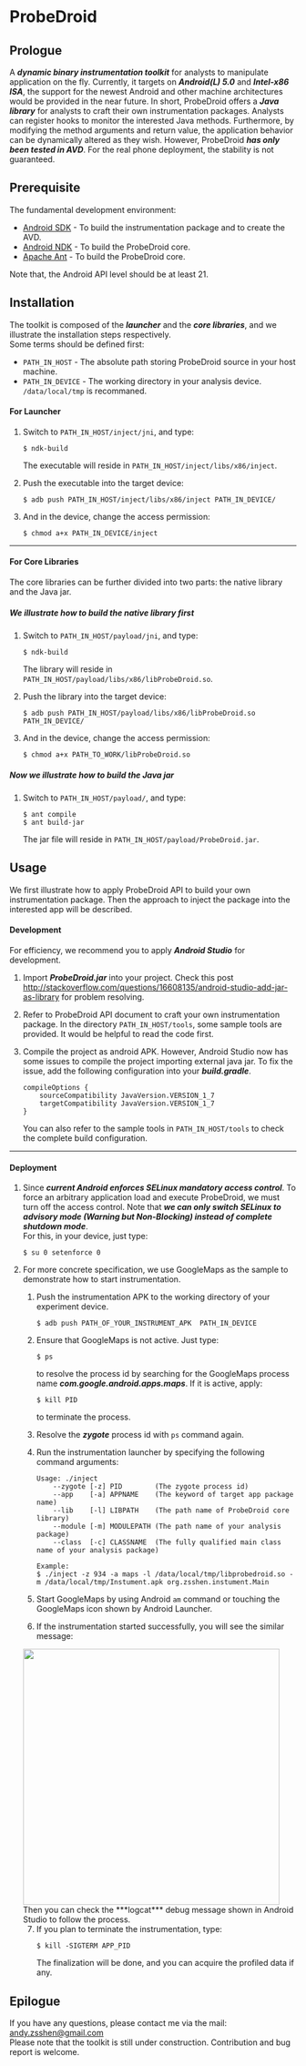 # **ProbeDroid**  

## **Prologue**  
A ***dynamic binary instrumentation toolkit*** for analysts to manipulate application on the fly. Currently, it targets on ***Android(L) 5.0*** and ***Intel-x86 ISA***, the  support for the newest Android and other machine architectures would be provided in the near future. In short, ProbeDroid offers a ***Java library*** for analysts to craft their own instrumentation packages. Analysts can register hooks to monitor the interested Java methods. Furthermore, by modifying the method arguments and return value, the application behavior can be dynamically altered as they wish.  However, ProbeDroid ***has only been tested in AVD***. For the real phone deployment, the stability is not guaranteed.  

## **Prerequisite**  
The fundamental development environment:  
- [Android SDK] - To build the instrumentation package and to create the AVD.  
- [Android NDK] - To build the ProbeDroid core.  
- [Apache Ant] - To build the ProbeDroid core.  

Note that,  the Android API level should be at least 21.  

## **Installation**  
The toolkit is composed of the ***launcher*** and the ***core libraries***, and we illustrate the installation steps respectively.  
Some terms should be defined first:  
- `PATH_IN_HOST` - The absolute path storing ProbeDroid source in your host machine.  
- `PATH_IN_DEVICE` - The working directory in your analysis device. `/data/local/tmp` is recommaned.  
 
#### **For Launcher**  
1.  Switch to `PATH_IN_HOST/inject/jni`, and type:  
    ```
    $ ndk-build
    ``` 
    The executable will reside in `PATH_IN_HOST/inject/libs/x86/inject`.  

2.  Push the executable into the target device:  
    ```
    $ adb push PATH_IN_HOST/inject/libs/x86/inject PATH_IN_DEVICE/
    ```

3.  And in the device, change the access permission:  
    ```
    $ chmod a+x PATH_IN_DEVICE/inject
    ```

---

#### **For Core Libraries**  
The core libraries can be further divided into two parts: the native library and the Java jar.  

##### **We illustrate how to build the native library first**  
1.  Switch to `PATH_IN_HOST/payload/jni`, and type:  
    ```
    $ ndk-build
    ``` 
    The library will reside in `PATH_IN_HOST/payload/libs/x86/libProbeDroid.so`.  

2.  Push the library into the target device:  
    ```
    $ adb push PATH_IN_HOST/payload/libs/x86/libProbeDroid.so  PATH_IN_DEVICE/
    ```

3.  And in the device, change the access permission:  
    ```
    $ chmod a+x PATH_TO_WORK/libProbeDroid.so
    ```

##### **Now we illustrate how to build the Java jar**  
1.  Switch to `PATH_IN_HOST/payload/`, and type:  
    ```
    $ ant compile
    $ ant build-jar
    ``` 
    The jar file will reside in `PATH_IN_HOST/payload/ProbeDroid.jar`.  

## **Usage**  
We first illustrate how to apply ProbeDroid API to build your own instrumentation package. Then the approach to inject the package into the interested app will be described.  

#### **Development**
For efficiency, we recommend you to apply ***Android Studio*** for development.  

1.  Import ***ProbeDroid.jar*** into your project.
Check this post http://stackoverflow.com/questions/16608135/android-studio-add-jar-as-library for problem resolving.  

2.  Refer to ProbeDroid API document to craft your own instrumentation package. In the directory `PATH_IN_HOST/tools`, some sample tools are provided. It would be helpful to read the code first.  

3.  Compile the project as android APK. However, Android Studio now has some issues to compile the project importing external java jar. To fix the issue, add the following configuration into your ***build.gradle***. 
    ```
    compileOptions {
        sourceCompatibility JavaVersion.VERSION_1_7
        targetCompatibility JavaVersion.VERSION_1_7
    }
    ```
    You can also refer to the sample tools in `PATH_IN_HOST/tools` to check the complete build configuration.  

---

#### **Deployment**
1.  Since ***current Android enforces SELinux mandatory access control***. To force an arbitrary application load and execute ProbeDroid, we must turn off the access control. Note that ***we can only switch SELinux to advisory mode (Warning but Non-Blocking) instead of complete shutdown mode***.  
For this, in your device, just type:  
    ```
    $ su 0 setenforce 0
    ```

2.  For more concrete specification, we use GoogleMaps as the sample to demonstrate how to start instrumentation.
    1.  Push the instrumentation APK to the working directory of your experiment device.  
        ```
        $ adb push PATH_OF_YOUR_INSTRUMENT_APK  PATH_IN_DEVICE
        ```

    2.  Ensure that GoogleMaps is not active. Just type:  
        ```
        $ ps
        ```
        to resolve the process id by searching for the GoogleMaps process name ***com.google.android.apps.maps***. If it is active, apply:  
        ```
        $ kill PID
        ```
        to terminate the process.

    3.  Resolve the ***zygote*** process id with `ps` command again.  

    4.  Run the instrumentation launcher by specifying the following command arguments:  
        ```
        Usage: ./inject
            --zygote [-z] PID        (The zygote process id)
            --app    [-a] APPNAME    (The keyword of target app package name)
            --lib    [-l] LIBPATH    (The path name of ProbeDroid core library)
            --module [-m] MODULEPATH (The path name of your analysis package)
            --class  [-c] CLASSNAME  (The fully qualified main class name of your analysis package)
        ```
        ```
        Example:
        $ ./inject -z 934 -a maps -l /data/local/tmp/libprobedroid.so -m /data/local/tmp/Instument.apk org.zsshen.instument.Main
        ```

    5. Start GoogleMaps by using Android `am` command or touching the GoogleMaps icon shown by Android Launcher.  

    6. If the instrumentation started successfully, you will see the similar message:  
    <img src="https://github.com/ZSShen/ProbeDroid/blob/master/res/TaskStarted.png" width="450px"/>  
    Then you can check the ***logcat*** debug message shown in Android Studio to follow the process.  

    7. If you plan to terminate the instrumentation, type:  
        ```
        $ kill -SIGTERM APP_PID
        ```
        The finalization will be done, and you can acquire the profiled data if any.  

## **Epilogue**
If you have any questions, please contact me via the mail: andy.zsshen@gmail.com  
Please note that the toolkit is still under construction.  Contribution and bug report is welcome.  

[Android SDK]:https://developer.android.com/intl/sdk/index.html
[Android NDK]:http://developer.android.com/intl/tools/sdk/ndk/index.html
[Apache Ant]:http://ant.apache.org/
